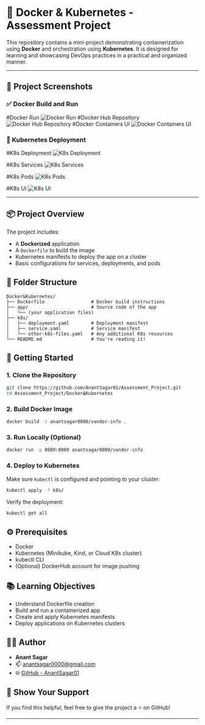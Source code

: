 
# 🐳 Docker & Kubernetes - Assessment Project

This repository contains a mini-project demonstrating containerization using **Docker** and orchestration using **Kubernetes**. It is designed for learning and showcasing DevOps practices in a practical and organized manner.

---

## 📸 Project Screenshots

### ✅ Docker Build and Run

#Docker Run
![Docker Run](https://github.com/user-attachments/assets/6ef30251-678d-4809-9fe9-8d7672e7af43)
#Docker Hub Repository
![Docker Hub Repository](https://github.com/user-attachments/assets/83afca58-88fa-4c0e-836b-60ce198e88ce)
#Docker Containers UI
![Docker Containers UI](https://github.com/user-attachments/assets/6c6a7fe1-1ded-4134-bc02-97d401ba4bc4)


### 🚢 Kubernetes Deployment

#K8s Deployment
![K8s Deployment](https://github.com/user-attachments/assets/52283926-4f85-4f64-a9f3-c938d3b313b7)

#K8s Services
![K8s Services](https://github.com/user-attachments/assets/edc2d2f6-6fa8-4d90-a5b9-fcce358a9dd1)

#K8s Pods
![K8s Pods](https://github.com/user-attachments/assets/c2882ee0-a576-48e2-a9b4-3fe8938decaf)

#K8s UI
![K8s UI](https://github.com/user-attachments/assets/713a0fb5-1bdd-49a0-be16-1f033a125bab)


---

## 📦 Project Overview

The project includes:

- A **Dockerized** application
- A `Dockerfile` to build the image
- Kubernetes manifests to deploy the app on a cluster
- Basic configurations for services, deployments, and pods

## 📁 Folder Structure

```
Docker&Kubernetes/
├── Dockerfile                 # Docker build instructions
├── app/                       # Source code of the app
│   └── (your application files)
├── k8s/
│   ├── deployment.yaml        # Deployment manifest
│   ├── service.yaml           # Service manifest
│   └── other-k8s-files.yaml   # Any additional K8s resources
└── README.md                  # You're reading it!
```

## 🚀 Getting Started

### 1. Clone the Repository

```bash
git clone https://github.com/AnantSagar01/Assessment_Project.git
cd Assessment_Project/Docker&Kubernetes
```

### 2. Build Docker Image

```bash
docker build -t anantsagar0000/vandor-info .
```

### 3. Run Locally (Optional)

```bash
docker run -p 8080:8080 anantsagar0000/vandor-info
```

### 4. Deploy to Kubernetes

Make sure `kubectl` is configured and pointing to your cluster:

```bash
kubectl apply -f k8s/
```

Verify the deployment:

```bash
kubectl get all
```

## ⚙️ Prerequisites

- Docker
- Kubernetes (Minikube, Kind, or Cloud K8s cluster)
- kubectl CLI
- (Optional) DockerHub account for image pushing

## 📚 Learning Objectives

- Understand Dockerfile creation
- Build and run a containerized app
- Create and apply Kubernetes manifests
- Deploy applications on Kubernetes clusters

## 👨‍💻 Author

- **Anant Sagar**
- 📫 anantsagar0000@gmail.com
- 🌐 [GitHub - AnantSagar01](https://github.com/AnantSagar01)

## 🌟 Show Your Support

If you find this helpful, feel free to give the project a ⭐ on GitHub!

---
